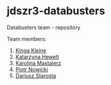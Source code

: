 # jdszr3-databusters
Databusters team - repository

Team members:

1. [Kinga Klejne](https://github.com/KingaKlejne)
2. [Katarzyna Hewelt](https://github.com/kasiahewelt)
3. [Karolina Mastalerz](https://github.com/karolinamst)
4. [Piotr Nowicki](https://github.com/piotrnowicki1510)
5. [Dariusz Starosta]( https://github.com/darstar-ds?tab=repositories)

